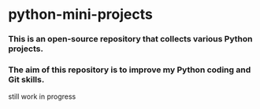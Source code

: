 # python-mini-projects

### This is an open-source repository that collects various Python projects. 

### The aim of this repository is to improve my Python coding and Git skills. 

still work in progress
